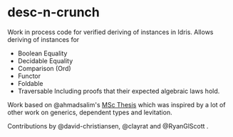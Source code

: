 # desc-n-crunch
Work in process code for verified deriving of instances in Idris.
Allows deriving of instances for 
* Boolean Equality 
* Decidable Equality
* Comparison (Ord)
* Functor
* Foldable
* Traversable
Including proofs that their expected algebraic laws hold.

Work based on @ahmadsalim's [MSc Thesis](http://itu.dk/people/asal/pubs/msc-thesis-report.pdf) which was inspired by a lot of other work on generics, dependent types and levitation.

Contributions by @david-christiansen, @clayrat and @RyanGlScott .
